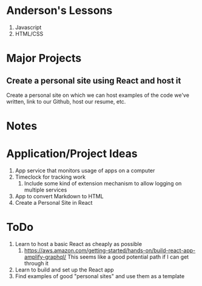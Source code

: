 # Anderson's Lessons
1. Javascript
1. HTML/CSS
# Major Projects
## Create a personal site using React and host it
Create a personal site on which we can host examples of the code we've written, link to our Github, host our resume, etc.
# Notes
# Application/Project Ideas
1. App service that monitors usage of apps on a computer
1. Timeclock for tracking work
    1. Include some kind of extension mechanism to allow logging on multiple services
1. App to convert Markdown to HTML
1. Create a Personal Site in React
# ToDo
1. Learn to host a basic React as cheaply as possible
    1. https://aws.amazon.com/getting-started/hands-on/build-react-app-amplify-graphql/
        This seems like a good potential path if I can get through it
1. Learn to build and set up the React app
1. Find examples of good "personal sites" and use them as a template

